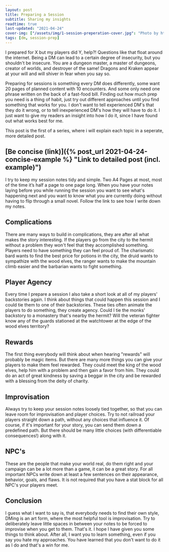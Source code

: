 ```yaml
---
layout: post
title: Preparing a Session
subtitle: Sharing my insights
readtime: true
last-updated: "2021-04-24"
cover-img: ["/assets/img/1-session-preperation-cover.jpg": "Photo by https://www.etsy.com/shop/PersonalisedFor" ]
tags: [dm, session-prep]
---
```


I prepared for X but my players did Y, help?! Questions like that float around the internet. Being a DM can lead to a certain degree of insecurity, but you shouldn't be insecure. You are a dungeon master, a master of dungeons, creator of worlds, and destroyer of the same! Dragons and Kraken appear at your will and will shiver in fear when you say so. 

Preparing for sessions is something every DM does differently, some want 20 pages of planned content with 10 encounters. And some only need one phrase written on the back of a fast-food bill. Finding out how much prep you need is a thing of habit, just try out different approaches until you find something that works for you. I don't want to tell experienced DM's that they do it wrong, or to tell inexperienced DM's how they will have to do it. I just want to give my readers an insight into how I do it, since I have found out what works best for me. 

This post is the first of a series, where i will explain each topic in a seperate, more detailed post.

## [Be concise (link)]({% post_url 2021-04-24-concise-example %} "Link to detailed post (incl. example)")
I try to keep my session notes tidy and simple. Two A4 Pages at most, most of the time it’s half a page to one page long. When you have your notes laying before you while running the session you want to see what's happening next and you want to know what you are currently doing without having to flip through a small novel. Follow the link to see how I write down my notes.


## Complications
There are many ways to build in complications, they are after all what makes the story interesting. If the players go from the city to the hermit without a problem they won't feel that they accomplished something. Players need to have something they can feel proud of. The charismatic bard wants to find the best price for potions in the city, the druid wants to sympathize with the wood elves, the ranger wants to make the mountain climb easier and the barbarian wants to fight something. 


## Player Agency 
Every time I prepare a session I also take a short look at all of my players' backstories again. I think about things that could happen this session and I could tie them to one of their backstories. These ties often animate the players to do something, they create agency. Could I tie the monks' backstory to a monastery that's nearby the hermit? Will the veteran fighter know any of the guards stationed at the watchtower at the edge of the wood elves territory?


## Rewards
The first thing everybody will think about when hearing "rewards" will probably be magic items. But there are many more things you can give your players to make them feel rewarded. They could meet the king of the wood elves, help him with a problem and then gain a favor from him. They could do an act of great kindness by saving a beggar in the city and be rewarded with a blessing from the deity of charity. 

## Improvisation
Always try to keep your session notes loosely tied together, so that you can leave room for improvisation and player choices. Try to not railroad your players straight down a path, without any choices that influence it. Of course, if it's important for your story, you can send them down a predefined path. But there should be many little choices (with differentiable consequences!) along with it.
 

## NPC's
These are the people that make your world real, do them right and your campaign can be a lot more than a game, it can be a great story. For all important NPCs write down at least a few sentences on their appearance, behavior, goals, and flaws. It is not required that you have a stat block for all NPC's your players meet. 


## Conclusion
I guess what I want to say is, that everybody needs to find their own style, DMing is an art form, where the most helpful tool is improvisation. Try to deliberately leave little spaces in between your notes to be forced to improvise when you get to them.
That's it. I hope I have given you some things to think about. After all, I want you to learn something, even if you say you hate my approaches. You have learned that you don't want to do it as I do and that's a win for me.
   
